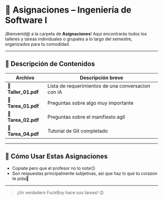 # 📂 Asignaciones – Ingeniería de Software I

¡Bienvenid@ a la carpeta de **Asignaciones**! Aquí encontrarás todos los talleres y tareas individuales o grupales a lo largo del semestre, organizados para tu comodidad.

---

## 📝 Descripción de Contenidos

| Archivo                                                 | Descripción breve                                   | 
| ------------------------------------------------------- | --------------------------------------------------- | 
| **📄 Taller\_01.pdf**                                      | Lista de requerimientos de una conversacion con IA | 
| **📄 Tarea\_01.pdf**                                       | Preguntas sobre algo muy importante | 
| **📄 Tarea\_02.pdf**                                       | Preguntas sobre el manifiesto agil | 
| **📄 Tarea\_04.pdf**                                       | Tutorial de Git completado |

---

## 🚀 Cómo Usar Estas Asignaciones
* Copiate pero que el profesor no lo note😏
* Son respuestas principalmente subjetivas, asi que haz lo que tu corazon te pida🫶

---

> ¡Un verdadero FuckBoy hace sus tareas! 😉
